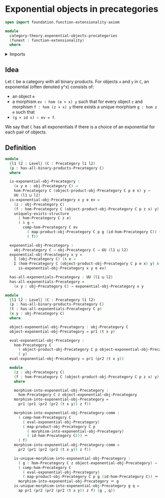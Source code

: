 # Exponential objects in precategories

```agda
open import foundation.function-extensionality-axiom

module
  category-theory.exponential-objects-precategories
  (funext : function-extensionality)
  where
```

<details><summary>Imports</summary>

```agda
open import category-theory.precategories funext
open import category-theory.products-in-precategories funext

open import foundation.action-on-identifications-functions
open import foundation.dependent-pair-types
open import foundation.identity-types funext
open import foundation.uniqueness-quantification funext
open import foundation.universe-levels
```

</details>

## Idea

Let `C` be a category with all binary products. For objects `x` and `y` in `C`,
an exponential (often denoted y^x) consists of:

- an object `e`
- a morphism `ev : hom (e × x) y` such that for every object `z` and morphism
  `f : hom (z × x) y` there exists a unique morphism `g : hom z e` such that
- `(g × id x) ∘ ev = f`.

We say that `C` has all exponentials if there is a choice of an exponential for
each pair of objects.

## Definition

```agda
module _
  {l1 l2 : Level} (C : Precategory l1 l2)
  (p : has-all-binary-products-Precategory C)
  where

  is-exponential-obj-Precategory :
    (x y e : obj-Precategory C) →
    hom-Precategory C (object-product-obj-Precategory C p e x) y →
    UU (l1 ⊔ l2)
  is-exponential-obj-Precategory x y e ev =
    (z : obj-Precategory C)
    (f : hom-Precategory C (object-product-obj-Precategory C p z x) y) →
    uniquely-exists-structure
      ( hom-Precategory C z e)
      ( λ g →
        comp-hom-Precategory C ev
          ( map-product-obj-Precategory C p g (id-hom-Precategory C)) ＝
          ( f))

  exponential-obj-Precategory :
    obj-Precategory C → obj-Precategory C → UU (l1 ⊔ l2)
  exponential-obj-Precategory x y =
    Σ (obj-Precategory C) (λ e →
    Σ (hom-Precategory C (object-product-obj-Precategory C p e x) y) λ ev →
      is-exponential-obj-Precategory x y e ev)

  has-all-exponentials-Precategory : UU (l1 ⊔ l2)
  has-all-exponentials-Precategory =
    (x y : obj-Precategory C) → exponential-obj-Precategory x y

module _
  {l1 l2 : Level} (C : Precategory l1 l2)
  (p : has-all-binary-products-Precategory C)
  (t : has-all-exponentials-Precategory C p)
  (x y : obj-Precategory C)
  where

  object-exponential-obj-Precategory : obj-Precategory C
  object-exponential-obj-Precategory = pr1 (t x y)

  eval-exponential-obj-Precategory :
    hom-Precategory C
      ( object-product-obj-Precategory C p object-exponential-obj-Precategory x)
      ( y)
  eval-exponential-obj-Precategory = pr1 (pr2 (t x y))

  module _
    (z : obj-Precategory C)
    (f : hom-Precategory C (object-product-obj-Precategory C p z x) y)
    where

    morphism-into-exponential-obj-Precategory :
      hom-Precategory C z object-exponential-obj-Precategory
    morphism-into-exponential-obj-Precategory =
      pr1 (pr1 (pr2 (pr2 (t x y)) z f))

    morphism-into-exponential-obj-Precategory-comm :
      ( comp-hom-Precategory C
        ( eval-exponential-obj-Precategory)
        ( map-product-obj-Precategory C p
          ( morphism-into-exponential-obj-Precategory)
          ( id-hom-Precategory C))) ＝
      ( f)
    morphism-into-exponential-obj-Precategory-comm =
      pr2 (pr1 (pr2 (pr2 (t x y)) z f))

    is-unique-morphism-into-exponential-obj-Precategory :
      ( g : hom-Precategory C z object-exponential-obj-Precategory) →
      ( comp-hom-Precategory C
        ( eval-exponential-obj-Precategory)
        ( map-product-obj-Precategory C p g (id-hom-Precategory C)) ＝ f) →
      morphism-into-exponential-obj-Precategory ＝ g
    is-unique-morphism-into-exponential-obj-Precategory g q =
      ap pr1 (pr2 (pr2 (pr2 (t x y)) z f) (g , q))
```
